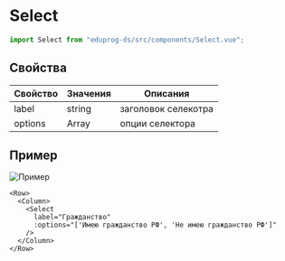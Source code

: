 # Select

```js
import Select from "eduprog-ds/src/components/Select.vue";
```

## Свойства

| Свойство | Значения      | Описания            |
| -------- | ------------- | ------------------- |
| label    | string        | заголовок селекотра |
| options  | Array<string> | опции селектора     |

## Пример

![Пример](https://i.imgur.com/etljtuy.gif)

```vue
<Row>
  <Column>
    <Select
      label="Гражданство"
      :options="['Имею гражданство РФ', 'Не имею гражданство РФ']"
    />
  </Column>
</Row>
```

